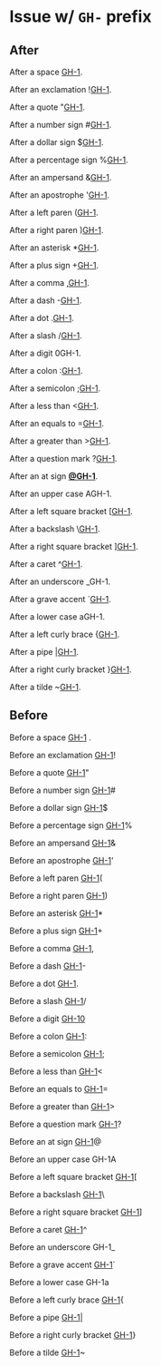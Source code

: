 # Issue w/ `GH-` prefix

## After

After a space [GH-1](https://github.com/wooorm/remark/issues/1).

After an exclamation \![GH-1](https://github.com/wooorm/remark/issues/1).

After a quote "[GH-1](https://github.com/wooorm/remark/issues/1).

After a number sign #[GH-1](https://github.com/wooorm/remark/issues/1).

After a dollar sign $[GH-1](https://github.com/wooorm/remark/issues/1).

After a percentage sign %[GH-1](https://github.com/wooorm/remark/issues/1).

After an ampersand &[GH-1](https://github.com/wooorm/remark/issues/1).

After an apostrophe '[GH-1](https://github.com/wooorm/remark/issues/1).

After a left paren ([GH-1](https://github.com/wooorm/remark/issues/1).

After a right paren )[GH-1](https://github.com/wooorm/remark/issues/1).

After an asterisk \*[GH-1](https://github.com/wooorm/remark/issues/1).

After a plus sign +[GH-1](https://github.com/wooorm/remark/issues/1).

After a comma ,[GH-1](https://github.com/wooorm/remark/issues/1).

After a dash -[GH-1](https://github.com/wooorm/remark/issues/1).

After a dot .[GH-1](https://github.com/wooorm/remark/issues/1).

After a slash /[GH-1](https://github.com/wooorm/remark/issues/1).

After a digit 0GH-1.

After a colon :[GH-1](https://github.com/wooorm/remark/issues/1).

After a semicolon ;[GH-1](https://github.com/wooorm/remark/issues/1).

After a less than <[GH-1](https://github.com/wooorm/remark/issues/1).

After an equals to =[GH-1](https://github.com/wooorm/remark/issues/1).

After a greater than >[GH-1](https://github.com/wooorm/remark/issues/1).

After a question mark ?[GH-1](https://github.com/wooorm/remark/issues/1).

After an at sign [**@GH-1**](https://github.com/GH-1).

After an upper case AGH-1.

After a left square bracket \[[GH-1](https://github.com/wooorm/remark/issues/1).

After a backslash \\[GH-1](https://github.com/wooorm/remark/issues/1).

After a right square bracket ][GH-1](https://github.com/wooorm/remark/issues/1).

After a caret ^[GH-1](https://github.com/wooorm/remark/issues/1).

After an underscore \_GH-1.

After a grave accent \`[GH-1](https://github.com/wooorm/remark/issues/1).

After a lower case aGH-1.

After a left curly brace {[GH-1](https://github.com/wooorm/remark/issues/1).

After a pipe |[GH-1](https://github.com/wooorm/remark/issues/1).

After a right curly bracket }[GH-1](https://github.com/wooorm/remark/issues/1).

After a tilde \~[GH-1](https://github.com/wooorm/remark/issues/1).

## Before

Before a space [GH-1](https://github.com/wooorm/remark/issues/1) .

Before an exclamation [GH-1](https://github.com/wooorm/remark/issues/1)!

Before a quote [GH-1](https://github.com/wooorm/remark/issues/1)"

Before a number sign [GH-1](https://github.com/wooorm/remark/issues/1)#

Before a dollar sign [GH-1](https://github.com/wooorm/remark/issues/1)$

Before a percentage sign [GH-1](https://github.com/wooorm/remark/issues/1)%

Before an ampersand [GH-1](https://github.com/wooorm/remark/issues/1)&

Before an apostrophe [GH-1](https://github.com/wooorm/remark/issues/1)'

Before a left paren [GH-1](https://github.com/wooorm/remark/issues/1)(

Before a right paren [GH-1](https://github.com/wooorm/remark/issues/1))

Before an asterisk [GH-1](https://github.com/wooorm/remark/issues/1)\*

Before a plus sign [GH-1](https://github.com/wooorm/remark/issues/1)+

Before a comma [GH-1](https://github.com/wooorm/remark/issues/1),

Before a dash [GH-1](https://github.com/wooorm/remark/issues/1)-

Before a dot [GH-1](https://github.com/wooorm/remark/issues/1).

Before a slash [GH-1](https://github.com/wooorm/remark/issues/1)/

Before a digit [GH-10](https://github.com/wooorm/remark/issues/10)

Before a colon [GH-1](https://github.com/wooorm/remark/issues/1):

Before a semicolon [GH-1](https://github.com/wooorm/remark/issues/1);

Before a less than [GH-1](https://github.com/wooorm/remark/issues/1)<

Before an equals to [GH-1](https://github.com/wooorm/remark/issues/1)=

Before a greater than [GH-1](https://github.com/wooorm/remark/issues/1)>

Before a question mark [GH-1](https://github.com/wooorm/remark/issues/1)?

Before an at sign [GH-1](https://github.com/wooorm/remark/issues/1)@

Before an upper case GH-1A

Before a left square bracket [GH-1](https://github.com/wooorm/remark/issues/1)\[

Before a backslash [GH-1](https://github.com/wooorm/remark/issues/1)\\

Before a right square bracket [GH-1](https://github.com/wooorm/remark/issues/1)]

Before a caret [GH-1](https://github.com/wooorm/remark/issues/1)^

Before an underscore GH-1\_

Before a grave accent [GH-1](https://github.com/wooorm/remark/issues/1)\`

Before a lower case GH-1a

Before a left curly brace [GH-1](https://github.com/wooorm/remark/issues/1){

Before a pipe [GH-1](https://github.com/wooorm/remark/issues/1)|

Before a right curly bracket [GH-1](https://github.com/wooorm/remark/issues/1)}

Before a tilde [GH-1](https://github.com/wooorm/remark/issues/1)\~
